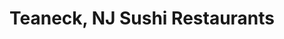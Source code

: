 ---
layout: city
title: Teaneck, NJ Sushi Restaurants
permalink: /new-jersey/teaneck/
stateAbbr: NJ
stateName: New Jersey
cityName: Teaneck

---